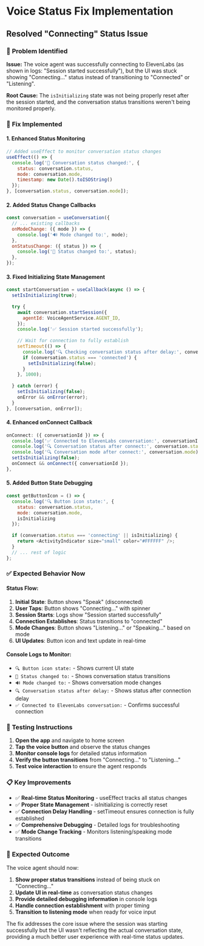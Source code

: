 # Voice Status Fix Implementation
## Resolved "Connecting" Status Issue

### 🎯 **Problem Identified**

**Issue:** The voice agent was successfully connecting to ElevenLabs (as shown in logs: "Session started successfully"), but the UI was stuck showing "Connecting..." status instead of transitioning to "Connected" or "Listening".

**Root Cause:** The `isInitializing` state was not being properly reset after the session started, and the conversation status transitions weren't being monitored properly.

### 🔧 **Fix Implemented**

#### **1. Enhanced Status Monitoring**
```javascript
// Added useEffect to monitor conversation status changes
useEffect(() => {
  console.log('🔄 Conversation status changed:', {
    status: conversation.status,
    mode: conversation.mode,
    timestamp: new Date().toISOString()
  });
}, [conversation.status, conversation.mode]);
```

#### **2. Added Status Change Callbacks**
```javascript
const conversation = useConversation({
  // ... existing callbacks
  onModeChange: ({ mode }) => {
    console.log('🔊 Mode changed to:', mode);
  },
  onStatusChange: ({ status }) => {
    console.log('📡 Status changed to:', status);
  },
});
```

#### **3. Fixed Initializing State Management**
```javascript
const startConversation = useCallback(async () => {
  setIsInitializing(true);
  
  try {
    await conversation.startSession({
      agentId: VoiceAgentService.AGENT_ID,
    });
    console.log('✅ Session started successfully');
    
    // Wait for connection to fully establish
    setTimeout(() => {
      console.log('🔍 Checking conversation status after delay:', conversation.status);
      if (conversation.status === 'connected') {
        setIsInitializing(false);
      }
    }, 1000);
    
  } catch (error) {
    setIsInitializing(false);
    onError && onError(error);
  }
}, [conversation, onError]);
```

#### **4. Enhanced onConnect Callback**
```javascript
onConnect: ({ conversationId }) => {
  console.log('✅ Connected to ElevenLabs conversation:', conversationId);
  console.log('🔍 Conversation status after connect:', conversation.status);
  console.log('🔍 Conversation mode after connect:', conversation.mode);
  setIsInitializing(false);
  onConnect && onConnect({ conversationId });
},
```

#### **5. Added Button State Debugging**
```javascript
const getButtonIcon = () => {
  console.log('🔍 Button icon state:', { 
    status: conversation.status, 
    mode: conversation.mode, 
    isInitializing 
  });
  
  if (conversation.status === 'connecting' || isInitializing) {
    return <ActivityIndicator size="small" color="#FFFFFF" />;
  }
  // ... rest of logic
};
```

### ✅ **Expected Behavior Now**

#### **Status Flow:**
1. **Initial State**: Button shows "Speak" (disconnected)
2. **User Taps**: Button shows "Connecting..." with spinner
3. **Session Starts**: Logs show "Session started successfully"
4. **Connection Establishes**: Status transitions to "connected"
5. **Mode Changes**: Button shows "Listening..." or "Speaking..." based on mode
6. **UI Updates**: Button icon and text update in real-time

#### **Console Logs to Monitor:**
- `🔍 Button icon state:` - Shows current UI state
- `📡 Status changed to:` - Shows conversation status transitions
- `🔊 Mode changed to:` - Shows conversation mode changes
- `🔍 Conversation status after delay:` - Shows status after connection delay
- `✅ Connected to ElevenLabs conversation:` - Confirms successful connection

### 🚀 **Testing Instructions**

1. **Open the app** and navigate to home screen
2. **Tap the voice button** and observe the status changes
3. **Monitor console logs** for detailed status information
4. **Verify the button transitions** from "Connecting..." to "Listening..."
5. **Test voice interaction** to ensure the agent responds

### 📋 **Key Improvements**

- ✅ **Real-time Status Monitoring** - useEffect tracks all status changes
- ✅ **Proper State Management** - isInitializing is correctly reset
- ✅ **Connection Delay Handling** - setTimeout ensures connection is fully established
- ✅ **Comprehensive Debugging** - Detailed logs for troubleshooting
- ✅ **Mode Change Tracking** - Monitors listening/speaking mode transitions

### 🎉 **Expected Outcome**

The voice agent should now:
1. **Show proper status transitions** instead of being stuck on "Connecting..."
2. **Update UI in real-time** as conversation status changes
3. **Provide detailed debugging information** in console logs
4. **Handle connection establishment** with proper timing
5. **Transition to listening mode** when ready for voice input

The fix addresses the core issue where the session was starting successfully but the UI wasn't reflecting the actual conversation state, providing a much better user experience with real-time status updates.
